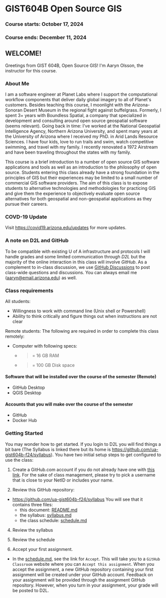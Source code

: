 # GIST604B Open Source GIS
### Course starts: October 17, 2024
### Course ends: December 11, 2024
## WELCOME!

Greetings from GIST 604B, Open Source GIS! I'm Aaryn Olsson, the instructor for this course. 

### About Me
I am a software engineer at Planet Labs where I support the computational workflow components that deliver daily global imagery to all of Planet's customers. Besides teaching this course, I moonlight with the Arizona-Sonoran Desert Museum in the regional fight against buffelgrass. Formerly, I spent 3+ years with Boundless Spatial, a company that specialized in development and consulting around open source geospatial software (seems relevant). Going back in time: I've worked at the National Geospatial Intelligence Agency, Northern Arizona University, and spent many years at the University of Arizona where I received my PhD. in Arid Lands Resource Sciences. I have four kids, love to run trails and swim, watch competitive swimming, and travel with my family. I recently renovated a 1972 Airstream and have been traveling throughout the states with my family. 

This course is a brief introduction to a number of open source GIS software applications and tools as well as an introduction to the philosophy of open source. Students entering this class already have a strong foundation in the principles of GIS but their experiences may be limited to a small number of commercial GIS software providers. The aim of this class is to expose students to alternative technologies and methodologies for practicing GIS and give them the experience to objectively evaluate open source alternatives for both geospatial and non-geospatial applications as they pursue their careers.

### COVD-19 Update ###

Visit https://covid19.arizona.edu/updates for more updates.

### A note on D2L and GitHub
To be compatible with existing U of A infrastructure and protocols I will handle grades and some limited communication through *D2L* but the majority of the online interaction in this class will involve *GitHub*. As a complement to in-class discussion, we use [GitHub Discussions](https://github.com/ua-gist604b-f24/syllabus/discussions) to post class-wide questions and discussions. You can always email me (aaryn@email.arizona.edu) as well.

### Class requirements
All students:
- Willingness to work with command line (Unix shell or Powershell)
- Ability to think critically and figure things out when instructions are not clear

Remote students: The following are required in order to complete this class remotely:
- Computer with following specs:
  - >= 16 GB RAM
  - >= 100 GB Disk space

#### Software that will be installed over the course of the semester (Remote)
- GitHub Desktop
- QGIS Desktop

#### Accounts that you will make over the course of the semester
- GitHub
- Docker Hub

### Getting Started
You may wonder how to get started. If you login to D2L you will find things a bit bare (The Syllabus is linked there but its home is https://github.com/ua-gist604b-f24/syllabus). You have two initial setup steps to get configured to use the class:

1) Create a GitHub.com account if you do not already have one with [this link](https://github.com/join). For the sake of class management, please try to pick a username that is close to your NetID or includes your name. 

2) Review this GitHub repository:
  - https://github.com/ua-gist604b-f24/syllabus
  You will see that it contains three files:
    - this document: [README.md](README.md) 
    - the syllabus: [syllabus.md](syllabus.md)
    - the class schedule: [schedule.md](schedule.md)
  
4) Review the syllabus

5) Review the schedule

6) Accept your first assignment. 
- In the [schedule.md](schedule.md), see the link for `Accept`. This will take you to a `GitHub Classroom` website where you can `Accept this assignment`. When you accept the assignment, a new GitHub repository containing your first assignment will be created under your GitHub account. Feedback on your assignment will be provided through the assignment GitHub repository. However, when you turn in your assignment, your grade will be posted to D2L.
